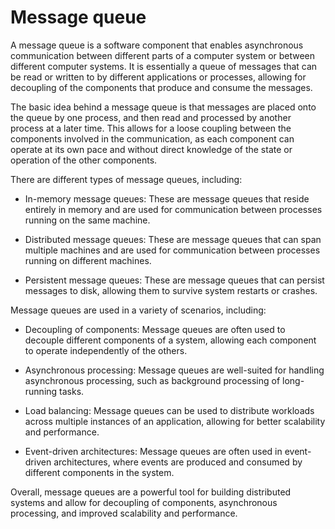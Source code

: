 # Message queue

A message queue is a software component that enables asynchronous communication between different parts of a computer system or between different computer systems. It is essentially a queue of messages that can be read or written to by different applications or processes, allowing for decoupling of the components that produce and consume the messages.

The basic idea behind a message queue is that messages are placed onto the queue by one process, and then read and processed by another process at a later time. This allows for a loose coupling between the components involved in the communication, as each component can operate at its own pace and without direct knowledge of the state or operation of the other components.

There are different types of message queues, including:

* In-memory message queues: These are message queues that reside entirely in memory and are used for communication between processes running on the same machine.

* Distributed message queues: These are message queues that can span multiple machines and are used for communication between processes running on different machines.

* Persistent message queues: These are message queues that can persist messages to disk, allowing them to survive system restarts or crashes.

Message queues are used in a variety of scenarios, including:

* Decoupling of components: Message queues are often used to decouple different components of a system, allowing each component to operate independently of the others.

* Asynchronous processing: Message queues are well-suited for handling asynchronous processing, such as background processing of long-running tasks.

* Load balancing: Message queues can be used to distribute workloads across multiple instances of an application, allowing for better scalability and performance.

* Event-driven architectures: Message queues are often used in event-driven architectures, where events are produced and consumed by different components in the system.

Overall, message queues are a powerful tool for building distributed systems and allow for decoupling of components, asynchronous processing, and improved scalability and performance.
